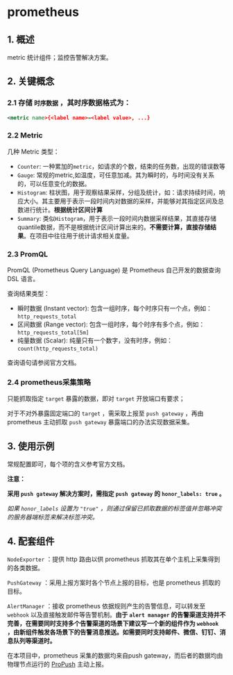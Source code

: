 # prometheus

## 1. 概述

metric 统计组件；监控告警解决方案。

## 2. 关键概念

### 2.1 存储 `时序数据` ，其时序数据格式为：

```xml
<metric name>{<label name>=<label value>, ...}
```

### 2.2 Metric

几种 Metric 类型：

- `Counter`: 一种累加的`metric`，如请求的个数，结束的任务数，出现的错误数等
- `Gauge`: 常规的metric,如温度，可任意加减。其为瞬时的，与时间没有关系的，可以任意变化的数据。
- `Histogram`: 柱状图，用于观察结果采样，分组及统计，如：请求持续时间，响应大小。其主要用于表示一段时间内对数据的采样，并能够对其指定区间及总数进行统计。**根据统计区间计算**
- `Summary`: 类似`Histogram`，用于表示一段时间内数据采样结果，其直接存储quantile数据，而不是根据统计区间计算出来的。**不需要计算，直接存储结果**。在项目中往往用于统计请求相关度量。

### 2.3 PromQL

PromQL (Prometheus Query Language) 是 Prometheus 自己开发的数据查询 DSL 语言。

查询结果类型：

- 瞬时数据 (Instant vector): 包含一组时序，每个时序只有一个点，例如：`http_requests_total`
- 区间数据 (Range vector): 包含一组时序，每个时序有多个点，例如：`http_requests_total[5m]`
- 纯量数据 (Scalar): 纯量只有一个数字，没有时序，例如：`count(http_requests_total)`

查询语句请参阅官方文档。

### 2.4 prometheus采集策略

只能抓取指定 `target` 暴露的数据，即对 `target` 开放端口有要求；

对于不对外暴露固定端口的 `target` ，需采取上报至 `push gateway` ，再由 prometheus 主动抓取 `push gateway` 暴露端口的办法实现数据采集。



## 3. 使用示例

常规配置即可，每个项的含义参考官方文档。

**注意：**

**采用 `push gateway` 解决方案时，需指定 `push gateway` 的 `honor_labels: true` 。**

*如果 `honor_labels` 设置为 `"true"` ，则通过保留已抓取数据的标签值并忽略冲突的服务器端标签来解决标签冲突。*



## 4. 配套组件

`NodeExporter` ：提供 http 路由以供 prometheus 抓取其在单个主机上采集得到的各类数据。

`PushGateway` ：采用上报方案时各个节点上报的目标，也是 prometheus 抓取的目标。

`AlertManager` ：接收 prometheus 依据规则产生的告警信息，可以转发至 `webhook` 以及直接触发邮件等告警机制。**由于 `alert manager` 的告警渠道支持并不完善，在需要同时支持多个告警渠道的场景下建议写一个新的组件作为 `webhook` ，由新组件触发各场景下的告警消息推送。如需要同时支持邮件、微信、钉钉、消息队列等渠道时。**

在本项目中，prometheus 采集的数据均来自push gateway，而后者的数据均由物理节点运行的 [ProPush](https://github.com/BinacsLee/ProPush) 主动上报。